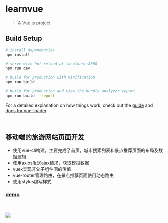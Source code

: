 
# learnvue

> A Vue.js project  


## Build Setup

``` bash
# install dependencies
npm install

# serve with hot reload at localhost:8080
npm run dev

# build for production with minification
npm run build

# build for production and view the bundle analyzer report
npm run build --report
```

For a detailed explanation on how things work, check out the [guide](http://vuejs-templates.github.io/webpack/) and [docs for vue-loader](http://vuejs.github.io/vue-loader).  


<br/> 

## 移动端的旅游网站页面开发 

* 使用vue-cli构建，主要完成了首页，城市搜索列表和景点推荐页面的布局及数据逻辑   
* 使用axios发送ajax请求，获取模拟数据
* vuex实现非父子组件间的传值
* vue-router管理路由，在景点推荐页面使用动态路由
* 使用stylus编写样式  

### [demo](https://lusiyu.cn/vue-project/index.html#/)  
<br/>

![](http://show2019.oss-ap-southeast-1.aliyuncs.com/static/vue-project-travel.gif)
